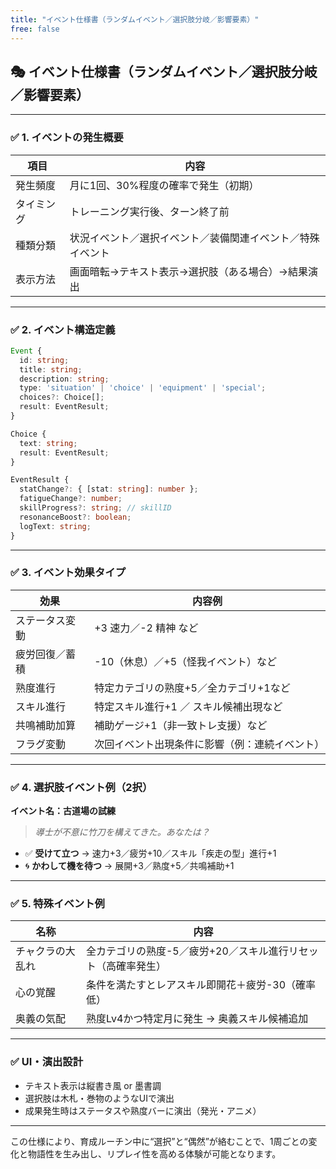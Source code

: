 ```yaml
---
title: "イベント仕様書（ランダムイベント／選択肢分岐／影響要素）"
free: false
---
```


## 🎭 イベント仕様書（ランダムイベント／選択肢分岐／影響要素）

---

### ✅ 1. イベントの発生概要

| 項目    | 内容                            |
| ----- | ----------------------------- |
| 発生頻度  | 月に1回、30%程度の確率で発生（初期）          |
| タイミング | トレーニング実行後、ターン終了前              |
| 種類分類  | 状況イベント／選択イベント／装備関連イベント／特殊イベント |
| 表示方法  | 画面暗転→テキスト表示→選択肢（ある場合）→結果演出    |

---

### ✅ 2. イベント構造定義

```ts
Event {
  id: string;
  title: string;
  description: string;
  type: 'situation' | 'choice' | 'equipment' | 'special';
  choices?: Choice[];
  result: EventResult;
}

Choice {
  text: string;
  result: EventResult;
}

EventResult {
  statChange?: { [stat: string]: number };
  fatigueChange?: number;
  skillProgress?: string; // skillID
  resonanceBoost?: boolean;
  logText: string;
}
```

---

### ✅ 3. イベント効果タイプ

| 効果      | 内容例                     |
| ------- | ----------------------- |
| ステータス変動 | +3 速力／-2 精神 など          |
| 疲労回復／蓄積 | -10（休息）／+5（怪我イベント）など    |
| 熟度進行    | 特定カテゴリの熟度+5／全カテゴリ+1など   |
| スキル進行   | 特定スキル進行+1 ／ スキル候補出現など   |
| 共鳴補助加算  | 補助ゲージ+1（非一致トレ支援）など      |
| フラグ変動   | 次回イベント出現条件に影響（例：連続イベント） |

---

### ✅ 4. 選択肢イベント例（2択）

**イベント名：古道場の試練**

> *導士が不意に竹刀を構えてきた。あなたは？*

* ✅ **受けて立つ** → 速力+3／疲労+10／スキル「疾走の型」進行+1
* 🌀 **かわして機を待つ** → 展開+3／熟度+5／共鳴補助+1

---

### ✅ 5. 特殊イベント例

| 名称       | 内容                                |
| -------- | --------------------------------- |
| チャクラの大乱れ | 全カテゴリの熟度-5／疲労+20／スキル進行リセット（高確率発生） |
| 心の覚醒     | 条件を満たすとレアスキル即開花＋疲労-30（確率低）        |
| 奥義の気配    | 熟度Lv4かつ特定月に発生 → 奥義スキル候補追加         |

---

### ✅ UI・演出設計

* テキスト表示は縦書き風 or 墨書調
* 選択肢は木札・巻物のようなUIで演出
* 成果発生時はステータスや熟度バーに演出（発光・アニメ）

---

この仕様により、育成ルーチン中に“選択”と“偶然”が絡むことで、1周ごとの変化と物語性を生み出し、リプレイ性を高める体験が可能となります。